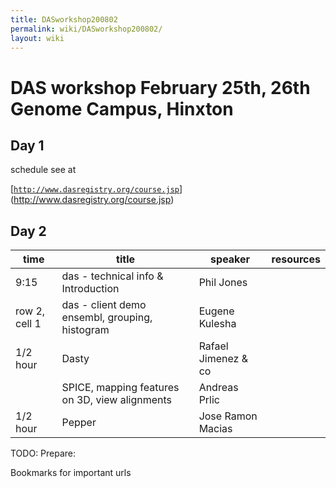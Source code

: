 ```yaml
---
title: DASworkshop200802
permalink: wiki/DASworkshop200802/
layout: wiki
---
```


DAS workshop February 25th, 26th Genome Campus, Hinxton
=======================================================

Day 1
-----

schedule see at

[[`http://www.dasregistry.org/course.jsp`](http://www.dasregistry.org/course.jsp)](http://www.dasregistry.org/course.jsp)

Day 2
-----

| time          | title                                          | speaker             | resources |
|---------------|------------------------------------------------|---------------------|-----------|
| 9:15          | das - technical info & Introduction            | Phil Jones          |           |
| row 2, cell 1 | das - client demo ensembl, grouping, histogram | Eugene Kulesha      |           |
| 1/2 hour      | Dasty                                          | Rafael Jimenez & co |           |
|               | SPICE, mapping features on 3D, view alignments | Andreas Prlic       |           |
| 1/2 hour      | Pepper                                         | Jose Ramon Macias   |           |

TODO: Prepare:

Bookmarks for important urls
